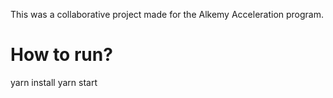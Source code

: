 This was a collaborative project made for the Alkemy Acceleration program.

# How to run?

yarn install
yarn start
